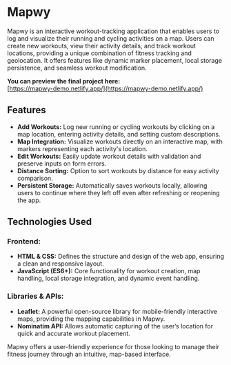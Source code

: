 # **Mapwy**

Mapwy is an interactive workout-tracking application that enables users to log and visualize their running and cycling activities on a map. Users can create new workouts, view their activity details, and track workout locations, providing a unique combination of fitness tracking and geolocation. It offers features like dynamic marker placement, local storage persistence, and seamless workout modification.

**You can preview the final project here:**  
[https://mapwy-demo.netlify.app/](https://mapwy-demo.netlify.app/)

## **Features**
- **Add Workouts:** Log new running or cycling workouts by clicking on a map location, entering activity details, and setting custom descriptions.
- **Map Integration:** Visualize workouts directly on an interactive map, with markers representing each activity's location.
- **Edit Workouts:** Easily update workout details with validation and preserve inputs on form errors.
- **Distance Sorting:** Option to sort workouts by distance for easy activity comparison.
- **Persistent Storage:** Automatically saves workouts locally, allowing users to continue where they left off even after refreshing or reopening the app.

## **Technologies Used**
### **Frontend:**
- **HTML & CSS:** Defines the structure and design of the web app, ensuring a clean and responsive layout.
- **JavaScript (ES6+):** Core functionality for workout creation, map handling, local storage integration, and dynamic event handling.
  
### **Libraries & APIs:**
- **Leaflet:** A powerful open-source library for mobile-friendly interactive maps, providing the mapping capabilities in Mapwy.
- **Nominatim API:** Allows automatic capturing of the user’s location for quick and accurate workout placement.
  
Mapwy offers a user-friendly experience for those looking to manage their fitness journey through an intuitive, map-based interface.
